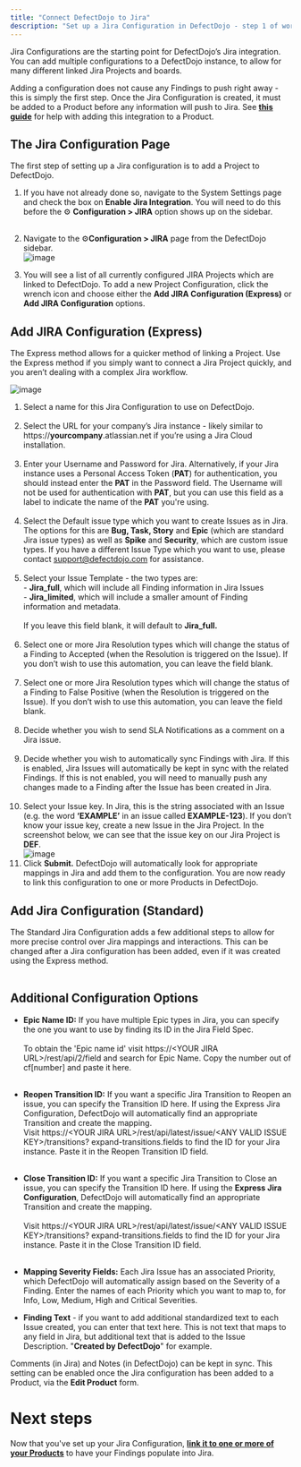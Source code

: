 ```yaml
---
title: "Connect DefectDojo to Jira"
description: "Set up a Jira Configuration in DefectDojo - step 1 of working with Jira"
---
```


Jira Configurations are the starting point for DefectDojo’s Jira integration. You can add multiple configurations to a DefectDojo instance, to allow for many different linked Jira Projects and boards.

Adding a configuration does not cause any Findings to push right away \- this is simply the first step. Once the Jira Configuration is created, it must be added to a Product before any information will push to Jira. See **[this guide](https://docs.defectdojo.com/en/jira_integration/add-a-connected-jira-project-to-a-product/)** for help with adding this integration to a Product.

## The Jira Configuration Page

The first step of setting up a Jira configuration is to add a Project to DefectDojo.

1. If you have not already done so, navigate to the System Settings page and check the box on **Enable Jira Integration**. You will need to do this before the ⚙️ **Configuration \> JIRA** option shows up on the sidebar.  
​
2. Navigate to the ⚙️**Configuration \> JIRA**  page from the DefectDojo sidebar.  
​
![image](images/Connect_DefectDojo_to_Jira.png)


3. You will see a list of all currently configured JIRA Projects which are linked to DefectDojo. To add a new Project Configuration, click the wrench icon and choose either the **Add JIRA Configuration (Express)** or **Add JIRA Configuration** options.

## Add JIRA Configuration (Express)

The Express method allows for a quicker method of linking a Project. Use the Express method if you simply want to connect a Jira Project quickly, and you aren’t dealing with a complex Jira workflow.

![image](images/Connect_DefectDojo_to_Jira_2.png)

1. Select a name for this Jira Configuration to use on DefectDojo.  
​
2. Select the URL for your company’s Jira instance \- likely similar to https://**yourcompany**.atlassian.net if you’re using a Jira Cloud installation.  
​
3. Enter your Username and Password for Jira. Alternatively, if your Jira instance uses a Personal Access Token (**PAT**) for authentication, you should instead enter the **PAT** in the Password field. The Username will not be used for authentication with **PAT**, but you can use this field as a label to indicate the name of the **PAT** you're using.  
​
4. Select the Default issue type which you want to create Issues as in Jira. The options for this are **Bug, Task, Story** and **Epic** (which are standard Jira issue types) as well as **Spike** and **Security**, which are custom issue types. If you have a different Issue Type which you want to use, please contact [support@defectdojo.com](mailto:support@defectdojo.com) for assistance.  
​
5. Select your Issue Template \- the two types are:  
\- **Jira\_full**, which will include all Finding information in Jira Issues  
\- **Jira\_limited**, which will include a smaller amount of Finding information and metadata.  
​  
If you leave this field blank, it will default to **Jira\_full.**  
​
6. Select one or more Jira Resolution types which will change the status of a Finding to Accepted (when the Resolution is triggered on the Issue). If you don’t wish to use this automation, you can leave the field blank.  
​
7. Select one or more Jira Resolution types which will change the status of a Finding to False Positive (when the Resolution is triggered on the Issue). If you don’t wish to use this automation, you can leave the field blank.  
​
8. Decide whether you wish to send SLA Notifications as a comment on a Jira issue.  
​
9. Decide whether you wish to automatically sync Findings with Jira. If this is enabled, Jira Issues will automatically be kept in sync with the related Findings. If this is not enabled, you will need to manually push any changes made to a Finding after the Issue has been created in Jira.  
​
10. Select your Issue key. In Jira, this is the string associated with an Issue (e.g. the word **‘EXAMPLE’** in an issue called **EXAMPLE\-123**). If you don’t know your issue key, create a new Issue in the Jira Project. In the screenshot below, we can see that the issue key on our Jira Project is **DEF**.  
​
![image](images/Connect_DefectDojo_to_Jira_3.png)
​
11. Click **Submit.** DefectDojo will automatically look for appropriate mappings in Jira and add them to the configuration. You are now ready to link this configuration to one or more Products in DefectDojo.

## Add Jira Configuration (Standard)

The Standard Jira Configuration adds a few additional steps to allow for more precise control over Jira mappings and interactions. This can be changed after a Jira configuration has been added, even if it was created using the Express method.  
​
## Additional Configuration Options

* **Epic Name ID:** If you have multiple Epic types in Jira, you can specify the one you want to use by finding its ID in the Jira Field Spec.  
​  
To obtain the 'Epic name id' visit https://\<YOUR JIRA URL\>/rest/api/2/field and search for Epic Name. Copy the number out of cf\[number] and paste it here.  
​  ​
* **Reopen Transition ID:** If you want a specific Jira Transition to Reopen an issue, you can specify the Transition ID here. If using the Express Jira Configuration, DefectDojo will automatically find an appropriate Transition and create the mapping.  
​
Visit https://\<YOUR JIRA URL\>/rest/api/latest/issue/\<ANY VALID ISSUE KEY\>/transitions? expand\-transitions.fields to find the ID for your Jira instance. Paste it in the Reopen Transition ID field.  
​
* **Close Transition ID:** If you want a specific Jira Transition to Close an issue, you can specify the Transition ID here. If using the **Express Jira Configuration**, DefectDojo will automatically find an appropriate Transition and create the mapping.  
​  
Visit https://\<YOUR JIRA URL\>/rest/api/latest/issue/\<ANY VALID ISSUE KEY\>/transitions? expand\-transitions.fields to find the ID for your Jira instance. Paste it in the Close Transition ID field.  
​
* **Mapping Severity Fields:** Each Jira Issue has an associated Priority, which DefectDojo will automatically assign based on the Severity of a Finding. Enter the names of each Priority which you want to map to, for Info, Low, Medium, High and Critical Severities.  

* **Finding Text** \- if you want to add additional standardized text to each Issue created, you can enter that text here. This is not text that maps to any field in Jira, but additional text that is added to the Issue Description. "**Created by DefectDojo**" for example.

Comments (in Jira) and Notes (in DefectDojo) can be kept in sync. This setting can be enabled once the Jira configuration has been added to a Product, via the **Edit Product** form.

# Next steps

Now that you've set up your Jira Configuration, **[link it to one or more of your Products](https://docs.defectdojo.com/en/jira_integration/add-a-connected-jira-project-to-a-product/)** to have your Findings populate into Jira.
